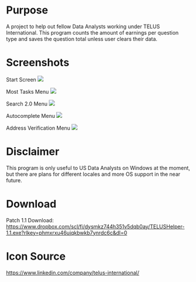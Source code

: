 # Purpose
A project to help out fellow Data Analysts working under TELUS International. This program counts the amount of earnings per question type and saves the question total unless user clears their data. 

# Screenshots
Start Screen
![](https://ibb.co/0fcgQMY)

Most Tasks Menu
![](https://lh3.googleusercontent.com/pw/ABLVV84KE62Jqtpk5H6JflkggsRO2B6A4F2JG6tmjlyK9gS7BAQkEN8KnWkddPzuaNZVdMOC6SdHg97j2Z4WUv0oPZHYmClFm0UJZUslER66ChlUq-gJK6w6I1GN4CXX3XICaginSvwb7C85qcWnhST8WB7xasQg_ciGcjdB3LGQZXGNiRb5JcGB3qjhMnUOUVhWq6Y2nNH-8irGN6BOFLi-avdYUDafrx_EeWAWnARxTr9SMtmGJNt2y9yAbmjRWGpoYIJE-wnvtecVKW9_eKJj3N01_weX7Q310Bx9LKT8khWwZuVmMkbjvIC6RHGY9AaxFU3dWnHDz5OcEXeYwQJiXhQX6ycSD5OuTebJtjhODaDg2-7yach81oFVG1mCPP_ghRZ9BM9BwUYanGTjrPIKEScYr0ltmdMzF9vXn_tNoe7rqulO2cMDZzJCTZDgmrg6El8PXxUt-4kdxUGO1-iFyEwLddzoAOqnNmSgXLqIXVmFS1AU9g9vl-VPWIs9W1yUQ3HOe74Q3H2Hsl9oVR4ODvg_XyDO4Qf5ujm1UmNb85DZi3GJO0fluCPvo0NwrKtBeedkqgdaqdFgDxszy1SG51c_hmDPH45msdKuHIc1vbGnDImqZtk4R5favnRROeU9tf-nY6YUBizPc7IP94qy-NjNwkAa8nCZhEMd4aiCAzHLoiJWdQAitutw2MDYtfXS87wn_oJ-ls57Ayx0VsF2cq1diuSaLBAeQBV4pCBqnnMytsctm-JHj-r1J-fCbjNJJ34_sjv13ZoiSWjqbmW6yA881Z45x9-prjQPbsUuLJcNZsq8kfeuV6820sGRhJn0iNCgv50oHdyIq1BsHE6_sguSTCZkgUzWjdN6Ao3UmfqFSTsYg_wdUdNQQrx3O_AjfNiwnQbg5tCEXtYZQ2sEKNz4EzYhKvZ8LIni-ZjviA=w1530-h1306-s-no-gm?authuser=0)

Search 2.0 Menu
![](https://lh3.googleusercontent.com/pw/ABLVV84xxZStMrfJitXfI9r6nfV_jxwKNC3S0Vs6nhtWG-9tIBVj85XAD8O5fjXL0fi1sgvxaTsg9xLMi5erNiZ9xCJsB7PPdvpn7-OTrX7xLq-uwiAMWWJjZJT-0c0-secq48oDKYd1nRCBm80k7Pvyv4BI9kKscgpZIlK81A0DRB2P1WG_Jw1-bmfUB1MyJQBM9u80sAFK4z48Rxctw9juIubtuNzBtNwD38uz1RGjnKzygW4UYbtTzg1vvYZTeoQ_dlj3fLWSlWLmONhVB7K9K1YfZ6fCH70PHBhvHvvUluI_yy-vNTqihQVTEvFbUGMHY7sNScaptmaMcLeFuVzvAGNgqxO00ErcQfIn8-BNcsegpW5Or678HE168TvdtRoWVjNa8-YhYU_9JwUJl0a0wWFGtYeQgNjBPYuaKiLzh5JKVODkqn8y9ogUVHRkAWIp4K_z6310ytL0YlLL9PfDfS3IDlsCeGRGddUihUAPDZ8Ozu_mhQsM-9ZyoVjUCVKAxIUd55EuRnGz-90WsmBNNlSRuf8QLajBOkpNrKRw9a7cDJM12wXiJPgwPqaMn_xRIpqnvhU-XDUfJXYiYfqFclq83ceFGXS33H3Nc1vYqKr_U5IQHZ9VMItC5o1aupZChT0S7mhOz-MHCv92E6vub0tWmRLb7ZpzIaw_MGY9-bNYp9fcTsJy53w-93WlVpUPMmhw5gUTUqYB5WRNEtRErj9Kd0SnlRSXYpBPFzzOXN6E94MC4CfsuuBTBbDSgQWzt3WrsUg-vUgRgFCrSFR-NOWJt6lwgh1t0mMGyvDQcMQ6XF9ZqVroTmcO920v2uNHM59Ykvlls4MT5UWJN_XEou1fZzAhDgI9M0umuRrHC-m_br39cx4dUdGYa8s_rqU5sWFjgDksVojmIt2_DdxxjYYBd5a4VCkUyb6PS3pOPw=w1425-h867-s-no-gm?authuser=0)

Autocomplete Menu
![](https://lh3.googleusercontent.com/pw/ABLVV84t08N-qcSMVauIWTo6-urypPF7xaXrLpgTO8Tf1mUM7gw7c_1f13fwtORbxJsHWL-negDU3zmIbPgfSplWITY22WTZQWaML-b9JCRLBS08tyW8eQOCICG9z8m58zuxwgLA9NEZzTKCnMp41N-ATkgPY6SHlgqVelU2aQ7dfDWitU_9z--Ao0CTIGU3YTW1h4h5Hj4wOon7Xr72Cvr8N9eLJIzZ_-k8EtU8u1SYcefiF29ZbSFwMNIaPqz09q55FX3DtArTJZxFHpI0twgJzkVZYNdMVKaLw4LOOxq36kDL4XNnMlBiqaYoPAqksWEqmioasb1mdlErmdD90z7Fov_eXQKsz5aRsgIbZynQVcSsZqkKh_n0QSmUB1C23bMtL06LaSY9fBAeJOykuxxtoWsrFTA7HHwou4EupbxqnpgKrCWNDPD3rWmyrKpksUenjyQrrLSaquPRPY4nl50E-jmCpE4H6MEuEa_0pIXXKs11VJ_nHSV4awMAbIggFVaE1F5dMcJjOI_acipuvJHnz05n11N1WhFPmF2_BBl2vSMh0sjwq4NnCeVQaHJj52KUDsblzqZ6ixuJ5B3yaU6ixXoy-U165fD_ZF5m_3i1dxAuRxOpn0ESjCOCiTgivRfHSzUKR-YKmVpjaX64QkWfPb23I-K_s0dplPA9LQFaEIMAxhPNDmzokbBU7zmV6jZeT83Q8j5Ycor1Hi_Dy4jFDqTX7FI0VCAZMPRZ3pYiWWqrqVYn1zKo8eVAo3aKBYBMzzVR24KohDxzZoxFlZblGMw1OdCj6ozVf0-4zaTqWD5ZFiDb68nnJ3dobSbcX-_rzyGj6WRPovIpnOzekAgq3CImmn2wIwGynyjXwDdZzuWQVVII8LDB2G66IGnosWeEeYjDthiGesU6U027ri7ddR46QaXmaO-FYRwmVDevEA=w1425-h864-s-no-gm?authuser=0)

Address Verification Menu
![](https://lh3.googleusercontent.com/pw/ABLVV84e9nHYr8JtUc-ffQRXk3MgQpo6uQzFQTvNvUpa9vIvItL4O4V4CgdCcmwfeODmboP6eq1dz-sqKBFRra7_EawHM3m4VgWaauwiNQm8gl64F2ChmERKVCt6NbjSZ2IY5hE2SQiyussyhMo3lXWSVJQGrFsm-yuiJhwb5HqILlatTdr1oJhk6LoqQhr9mjrn-Tsyl55qytWBYfbBbP_QgFMB31NElrwuOSXBR_iIaW40lTLfg7_Xd7WMAYFRkcST2pn-0lRpj9-akNhdeIGTscSdG3W3cp3jhIiIktMfBnrA423ZbUCYQrl3GyXbBzWHmS2QbIf_er6QwEYZkKQtt-7VuYPplld1QounKyOOYkSf2SyDGYdtjNdUo0Lvwca3j4PnBZTiv7E7WGAog32cPIWR6l5QiY26c48ObPP7gzbSxM6eovYaIuKuR1gelSG35USr29YpmPbUY6Cwphhcrj9Nti__TJEmbU8JMGcI4EprMc83G-S-HN-PLDowPCIM0C5Aq_58QrP5ZagnnH0KsnbxZgqvqPEFPSAsS6NnD_9lkG4zwAZ9YooZYhu0pcRzkN7XlOVSAYrta_bsObQ21iEhtfve8oSi7tgNKMoCc6lbQcJcKi6mHeh2iZL1UUsv0AHZ62D9CR5HYB8ALYJKtQ7v05uVr7ZEckEVtfXpRAl599nMesPd1oUv3j6cfnnQdIq2YFLaJJrzVusg1eby95Ef5fgtz916g7MXc4Ai2LpYiWUs-_rmLRCNwVOxZF5Z_X_bQxJG2H0uK859gGCktPM8XpwhkD4AcNveuK388CoqlyCAiYDdkS8waHZMFZTBwygV_mXsaRM_IX1ks7TggsQyeJdursEZFoj53RtZWPOhbBAfuVAD0bydU0O5eP_sQiERKoHIQmonuJ6L7vPCvx5g0U1uigvIQC7Ans4ZTg=w1423-h863-s-no-gm?authuser=0)

# Disclaimer 
This program is only useful to US Data Analysts on Windows at the moment, but there are plans for different locales and more OS support in the near future.

# Download
Patch 1.1 Download: https://www.dropbox.com/scl/fi/dysmkz744h351v5dqb0ay/TELUSHelper-1.1.exe?rlkey=phmxrxu46ujqkbwkb7ynrdc6c&dl=0

# Icon Source
https://www.linkedin.com/company/telus-international/
